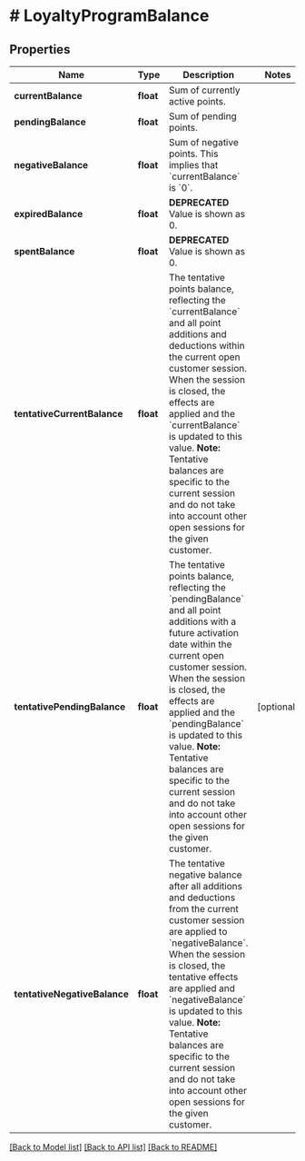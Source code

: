 # # LoyaltyProgramBalance

## Properties

Name | Type | Description | Notes
------------ | ------------- | ------------- | -------------
**currentBalance** | **float** | Sum of currently active points. | 
**pendingBalance** | **float** | Sum of pending points. | 
**negativeBalance** | **float** | Sum of negative points. This implies that &#x60;currentBalance&#x60; is &#x60;0&#x60;. | 
**expiredBalance** | **float** | **DEPRECATED** Value is shown as 0. | 
**spentBalance** | **float** | **DEPRECATED** Value is shown as 0. | 
**tentativeCurrentBalance** | **float** | The tentative points balance, reflecting the &#x60;currentBalance&#x60; and all point additions and deductions within the current open customer session. When the session is closed, the effects are applied and the &#x60;currentBalance&#x60; is updated to this value.  **Note:** Tentative balances are specific to the current session and do not take into account other open sessions for the given customer. | 
**tentativePendingBalance** | **float** | The tentative points balance, reflecting the &#x60;pendingBalance&#x60; and all point additions with a future activation date within the current open customer session. When the session is closed, the effects are applied and the &#x60;pendingBalance&#x60; is updated to this value.  **Note:** Tentative balances are specific to the current session and do not take into account other open sessions for the given customer. | [optional] 
**tentativeNegativeBalance** | **float** | The tentative negative balance after all additions and deductions from the current customer session are applied to &#x60;negativeBalance&#x60;. When the session is closed, the tentative effects are applied and &#x60;negativeBalance&#x60; is updated to this value.  **Note:** Tentative balances are specific to the current session and do not take into account other open sessions for the given customer. | 

[[Back to Model list]](../../README.md#documentation-for-models) [[Back to API list]](../../README.md#documentation-for-api-endpoints) [[Back to README]](../../README.md)


